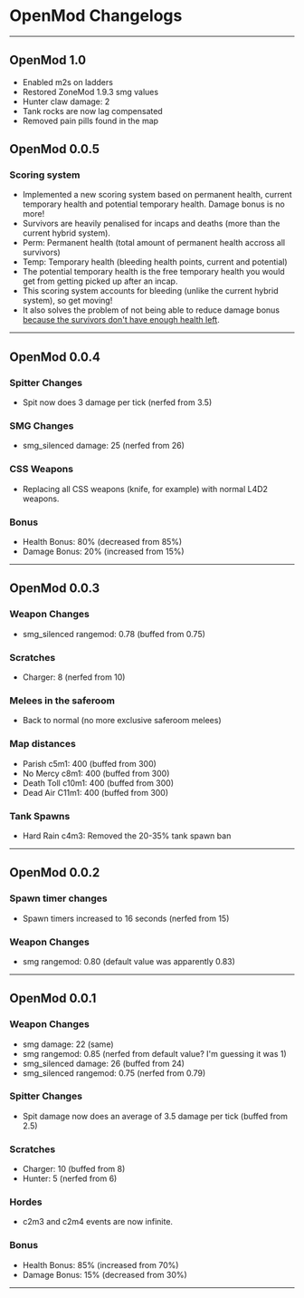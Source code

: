# OpenMod Changelogs

---

## OpenMod 1.0

- Enabled m2s on ladders
- Restored ZoneMod 1.9.3 smg values
- Hunter claw damage: 2
- Tank rocks are now lag compensated 
- Removed pain pills found in the map

## OpenMod 0.0.5

### Scoring system
- Implemented a new scoring system based on permanent health, current temporary 
health and potential temporary health. Damage bonus is no more!
- Survivors are heavily penalised for incaps and deaths (more than the current hybrid system).
- Perm: Permanent health (total amount of permanent health accross all survivors)
- Temp: Temporary health (bleeding health points, current and potential)
- The potential temporary health is the free temporary health you would get from getting picked up
after an incap.
- This scoring system accounts for bleeding (unlike the current hybrid system), so get moving!
- It also solves the problem of not being able to reduce damage bonus [because the survivors don't have enough health left](https://i.imgur.com/7kbi3hg.jpg).

---

## OpenMod 0.0.4

### Spitter Changes
- Spit now does 3 damage per tick (nerfed from 3.5) 

### SMG Changes
- smg_silenced damage: 25 (nerfed from 26)

### CSS Weapons
- Replacing all CSS weapons (knife, for example) with normal L4D2 weapons.

### Bonus
- Health Bonus: 80% (decreased from 85%)
- Damage Bonus: 20% (increased from 15%)

---

## OpenMod 0.0.3

### Weapon Changes
- smg_silenced rangemod: 0.78 (buffed from 0.75)

### Scratches
- Charger: 8 (nerfed from 10)

### Melees in the saferoom
- Back to normal (no more exclusive saferoom melees)

### Map distances
- Parish c5m1: 400 (buffed from 300)
- No Mercy c8m1: 400 (buffed from 300) 
- Death Toll c10m1: 400 (buffed from 300)
- Dead Air C11m1: 400 (buffed from 300)

### Tank Spawns
- Hard Rain c4m3: Removed the 20-35% tank spawn ban

---

## OpenMod 0.0.2

### Spawn timer changes
- Spawn timers increased to 16 seconds (nerfed from 15)

### Weapon Changes
- smg rangemod: 0.80 (default value was apparently 0.83)

---

## OpenMod 0.0.1

### Weapon Changes
- smg damage: 22 (same)   
- smg rangemod: 0.85 (nerfed from default value? I'm guessing it was 1)   
- smg_silenced damage: 26 (buffed from 24)  
- smg_silenced rangemod: 0.75 (nerfed from 0.79)  

### Spitter Changes
- Spit damage now does an average of 3.5 damage per tick (buffed from 2.5)  

### Scratches
- Charger: 10 (buffed from 8)  
- Hunter: 5 (nerfed from 6)  

### Hordes
- c2m3 and c2m4 events are now infinite.  

### Bonus
- Health Bonus: 85% (increased from 70%)
- Damage Bonus: 15% (decreased from 30%)

---


